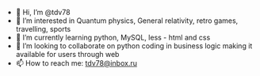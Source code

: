 - 👋 Hi, I’m @tdv78
- 👀 I’m interested in Quantum physics, General relativity, retro games, travelling, sports
- 🌱 I’m currently learning python, MySQL, less - html and css
- 💞️ I’m looking to collaborate on python coding in business logic making it available for users through web
- 📫 How to reach me: tdv78@inbox.ru

<!---
tdv78/tdv78 is a ✨ special ✨ repository because its `README.md` (this file) appears on your GitHub profile.
You can click the Preview link to take a look at your changes.
--->
